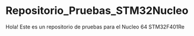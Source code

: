 # Repositorio_Pruebas_STM32Nucleo

Hola! 
Este es un repositorio de pruebas para el Nucleo 64 STM32F401Re
